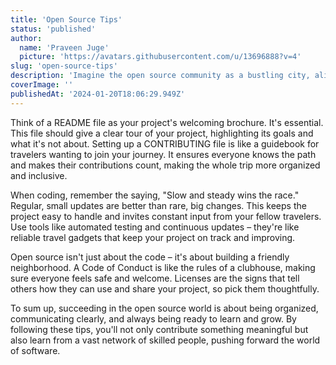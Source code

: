 ```yaml
---
title: 'Open Source Tips'
status: 'published'
author:
  name: 'Praveen Juge'
  picture: 'https://avatars.githubusercontent.com/u/13696888?v=4'
slug: 'open-source-tips'
description: 'Imagine the open source community as a bustling city, alive with people sharing, learning, and creating together. It''s an exciting place for both experienced developers and newcomers. Like any new adventure, knowing a few essential tips can make your journey smoother and more rewarding.'
coverImage: ''
publishedAt: '2024-01-20T18:06:29.949Z'
---
```


Think of a README file as your project's welcoming brochure. It's essential. This file should give a clear tour of your project, highlighting its goals and what it's not about. Setting up a CONTRIBUTING file is like a guidebook for travelers wanting to join your journey. It ensures everyone knows the path and makes their contributions count, making the whole trip more organized and inclusive.

When coding, remember the saying, "Slow and steady wins the race." Regular, small updates are better than rare, big changes. This keeps the project easy to handle and invites constant input from your fellow travelers. Use tools like automated testing and continuous updates – they're like reliable travel gadgets that keep your project on track and improving.

Open source isn't just about the code – it's about building a friendly neighborhood. A Code of Conduct is like the rules of a clubhouse, making sure everyone feels safe and welcome. Licenses are the signs that tell others how they can use and share your project, so pick them thoughtfully.

To sum up, succeeding in the open source world is about being organized, communicating clearly, and always being ready to learn and grow. By following these tips, you'll not only contribute something meaningful but also learn from a vast network of skilled people, pushing forward the world of software.